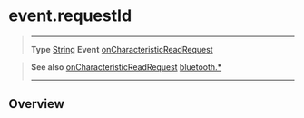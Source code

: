 # event.requestId

> --------------------- ------------------------------------------------------------------------------------------
> __Type__              [String](https://docs.coronalabs.com/api/type/String.html)
> __Event__             [onCharacteristicReadRequest](/plugin/bluetooth/type/Server/event/onCharacteristicReadRequest/index.md)


> __See also__          [onCharacteristicReadRequest](/plugin/bluetooth/type/Server/event/onCharacteristicReadRequest/index.md)
>						[bluetooth.*](/plugin/bluetooth/index.md)
> --------------------- ------------------------------------------------------------------------------------------

## Overview